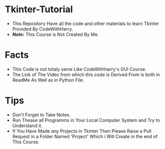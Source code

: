 # Tkinter-Tutorial
- This Repository Have all the code and other materials to learn Tkinter Provided By CodeWithHarry.
- **_Note:_** This Course is Not Created By Me.
# Facts
- This Code is not totaly same Like CodeWithharry's GUI Course.
- The Link of The Video from which this code is Derived From is both in ReadMe As Well as in Python File.
# Tips
- Don't Forget to Take Notes.
- Run Thease all Programms in Your Local Computer System and Try to Understand it.
- If You Have Made any Projects in Tkinter Then Please Raise a Pull Request in a Folder Named 'Project' Which i Will Create in the end of This Course.